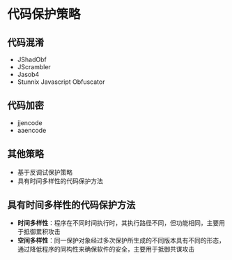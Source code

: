 # 代码保护策略

## 代码混淆

- JShadObf
- JScrambler
- Jasob4
- Stunnix Javascript Obfuscator

## 代码加密

- jjencode
- aaencode

## 其他策略

- 基于反调试保护策略
- 具有时间多样性的代码保护方法

## 具有时间多样性的代码保护方法

- **时间多样性**：程序在不同时间执行时，其执行路径不同，但功能相同，主要用于抵御累积攻击
- **空间多样性**：同一保护对象经过多次保护所生成的不同版本具有不同的形态，通过降低程序的同构性来确保软件的安全，主要用于抵御共谋攻击
